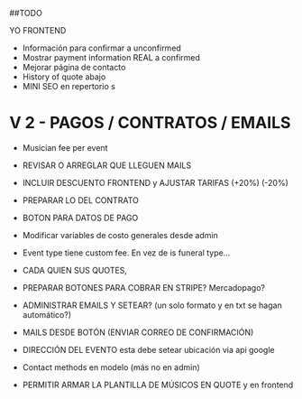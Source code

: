 ##TODO 

YO FRONTEND
- Información para confirmar a unconfirmed
- Mostrar payment information REAL a confirmed
- Mejorar página de contacto
- History of quote abajo
- MINI SEO en repertorio
s

# V 2 - PAGOS / CONTRATOS / EMAILS 
- Musician fee per event
- REVISAR O ARREGLAR QUE LLEGUEN MAILS
- INCLUIR DESCUENTO FRONTEND y AJUSTAR TARIFAS (+20%) (-20%) 
- PREPARAR LO DEL CONTRATO
- BOTON PARA DATOS DE PAGO
- Modificar variables de costo generales desde admin
- Event type tiene custom fee. En vez de is funeral type...     

- CADA QUIEN SUS QUOTES, 
- PREPARAR BOTONES PARA COBRAR EN STRIPE? Mercadopago? 
- ADMINISTRAR EMAILS Y SETEAR? (un solo formato y en txt se hagan automático?)
- MAILS DESDE BOTÓN (ENVIAR CORREO DE CONFIRMACIÓN)
- DIRECCIÓN DEL EVENTO esta debe setear ubicación via api google
- Contact methods en modelo (más no en admin)
- PERMITIR ARMAR LA PLANTILLA DE MÚSICOS EN QUOTE y en frontend



